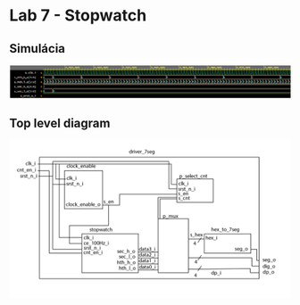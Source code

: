 # Lab 7 - Stopwatch

## Simulácia
![simulation](../../Images/sim_lab_7.png)

## Top level diagram

![diagram](../../Images/stopwatch.png)
